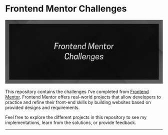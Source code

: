 # Frontend Mentor Challenges

![Challenges Screenshot](image-readme.png)

This repository contains the challenges I've completed from [Frontend Mentor](https://www.frontendmentor.io/). Frontend Mentor offers real-world projects that allow developers to practice and refine their front-end skills by building websites based on provided designs and requirements.

Feel free to explore the different projects in this repository to see my implementations, learn from the solutions, or provide feedback.

---
